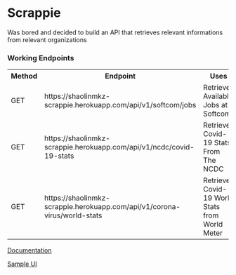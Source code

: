 # Scrappie
Was bored and decided to build an API that retrieves relevant informations from relevant organizations

### Working Endpoints

<table>
  <tr>
    <th>Method</th>
    <th>Endpoint</th>
    <th>Uses</th>
    <th>Params</th>
    <th>Query</th>
  </tr>

  <tr>
    <td>GET</td>
    <td>https://shaolinmkz-scrappie.herokuapp.com/api/v1/softcom/jobs</td>
    <td>Retrieves Available Jobs at Softcom</td>
    <td>N/A</td>
    <td>?fast="true"</td>
  </tr>

  <tr>
    <td>GET</td>
    <td>https://shaolinmkz-scrappie.herokuapp.com/api/v1/ncdc/covid-19-stats</td>
    <td>Retrieves Covid-19 Stats From The NCDC</td>
    <td>N/A</td>
    <td>?fast="true"</td>
  </tr>

  <tr>
    <td>GET</td>
    <td>https://shaolinmkz-scrappie.herokuapp.com/api/v1/corona-virus/world-stats</td>
    <td>Retrieves Covid-19 World Stats from World Meter</td>
    <td>N/A</td>
    <td>?fast="true"</td>
  </tr>
<table>

[Documentation](https://documenter.getpostman.com/view/5101965/Szf828AS)

[Sample UI](https://nochukwuemeka.netlify.com/covid19)
